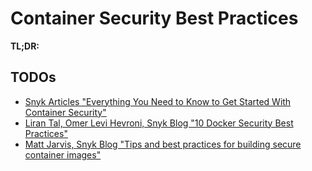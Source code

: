 # Container Security Best Practices

<!-- tl;dr starts -->

**TL;DR:**

<!-- tl;dr ends -->

## TODOs

- [Snyk Articles "Everything You Need to Know to Get Started With Container Security"](https://snyk.io/articles/container-security/)
- [Liran Tal, Omer Levi Hevroni, Snyk Blog "10 Docker Security Best Practices"](https://snyk.io/blog/10-docker-image-security-best-practices/)
- [Matt Jarvis, Snyk Blog "Tips and best practices for building secure container images"](https://snyk.io/blog/tips-best-practices-building-secure-container-images/)
